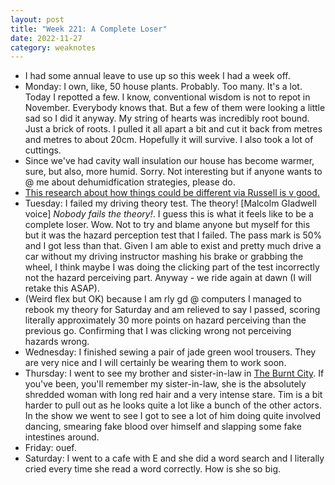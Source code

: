 ```yaml
---
layout: post
title: "Week 221: A Complete Loser"
date: 2022-11-27
category: weaknotes
---
```

* I had some annual leave to use up so this week I had a week off.
* Monday: I own, like, 50 house plants. Probably. Too many. It's a lot. Today I repotted a few. I know, conventional wisdom is not to repot in November. Everybody knows that. But a few of them were looking a little sad so I did it anyway. My string of hearts was incredibly root bound. Just a brick of roots. I pulled it all apart a bit and cut it back from metres and metres to about 20cm. Hopefully it will survive. I also took a lot of cuttings.
* Since we've had cavity wall insulation our house has become warmer, sure, but also, more humid. Sorry. Not interesting but if anyone wants to @ me about dehumidfication strategies, please do.
* [This research about how things could be different via Russell is v good.](link)
* Tuesday: I failed my driving theory test. The theory! [Malcolm Gladwell voice] _Nobody fails the theory!_. I guess this is what it feels like to be a complete loser. Wow. Not to try and blame anyone but myself for this but it was the hazard perception test that I failed. The pass mark is 50% and I got less than that. Given I am able to exist and pretty much drive a car without my driving instructor mashing his brake or grabbing the wheel, I think maybe I was doing the clicking part of the test incorrectly not the hazard perceiving part. Anyway - we ride again at dawn (I will retake this ASAP).
* (Weird flex but OK) because I am rly gd @ computers I managed to rebook my theory for Saturday and am relieved to say I passed, scoring literally approximately 30 more points on hazard perceiving than the previous go. Confirming that I was clicking wrong not perceiving hazards wrong.
* Wednesday: I finished sewing a pair of jade green wool trousers. They are very nice and I will certainly be wearing them to work soon.
* Thursday: I went to see my brother and sister-in-law in [The Burnt City](https://onecartridgeplace.com/theburntcity/). If you've been, you'll remember my sister-in-law, she is the absolutely shredded woman with long red hair and a very intense stare. Tim is a bit harder to pull out as he looks quite a lot like a bunch of the other actors. In the show we went to see I got to see a lot of him doing quite involved dancing, smearing fake blood over himself and slapping some fake intestines around.
* Friday: ouef.
* Saturday: I went to a cafe with E and she did a word search and I literally cried every time she read a word correctly. How is she so big.
